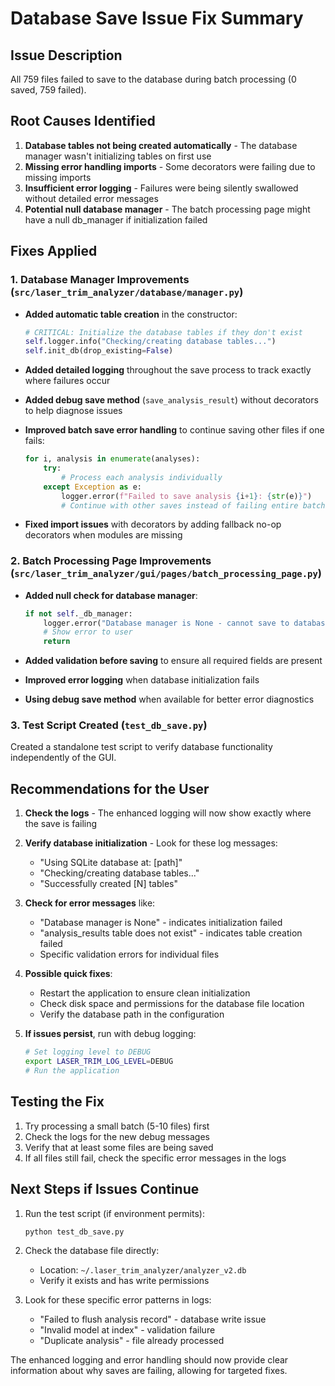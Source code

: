 # Database Save Issue Fix Summary

## Issue Description
All 759 files failed to save to the database during batch processing (0 saved, 759 failed).

## Root Causes Identified

1. **Database tables not being created automatically** - The database manager wasn't initializing tables on first use
2. **Missing error handling imports** - Some decorators were failing due to missing imports
3. **Insufficient error logging** - Failures were being silently swallowed without detailed error messages
4. **Potential null database manager** - The batch processing page might have a null db_manager if initialization failed

## Fixes Applied

### 1. Database Manager Improvements (`src/laser_trim_analyzer/database/manager.py`)

- **Added automatic table creation** in the constructor:
  ```python
  # CRITICAL: Initialize the database tables if they don't exist
  self.logger.info("Checking/creating database tables...")
  self.init_db(drop_existing=False)
  ```

- **Added detailed logging** throughout the save process to track exactly where failures occur

- **Added debug save method** (`save_analysis_result`) without decorators to help diagnose issues

- **Improved batch save error handling** to continue saving other files if one fails:
  ```python
  for i, analysis in enumerate(analyses):
      try:
          # Process each analysis individually
      except Exception as e:
          logger.error(f"Failed to save analysis {i+1}: {str(e)}")
          # Continue with other saves instead of failing entire batch
  ```

- **Fixed import issues** with decorators by adding fallback no-op decorators when modules are missing

### 2. Batch Processing Page Improvements (`src/laser_trim_analyzer/gui/pages/batch_processing_page.py`)

- **Added null check for database manager**:
  ```python
  if not self._db_manager:
      logger.error("Database manager is None - cannot save to database!")
      # Show error to user
      return
  ```

- **Added validation before saving** to ensure all required fields are present

- **Improved error logging** when database initialization fails

- **Using debug save method** when available for better error diagnostics

### 3. Test Script Created (`test_db_save.py`)

Created a standalone test script to verify database functionality independently of the GUI.

## Recommendations for the User

1. **Check the logs** - The enhanced logging will now show exactly where the save is failing

2. **Verify database initialization** - Look for these log messages:
   - "Using SQLite database at: [path]"
   - "Checking/creating database tables..."
   - "Successfully created [N] tables"

3. **Check for error messages** like:
   - "Database manager is None" - indicates initialization failed
   - "analysis_results table does not exist" - indicates table creation failed
   - Specific validation errors for individual files

4. **Possible quick fixes**:
   - Restart the application to ensure clean initialization
   - Check disk space and permissions for the database file location
   - Verify the database path in the configuration

5. **If issues persist**, run with debug logging:
   ```bash
   # Set logging level to DEBUG
   export LASER_TRIM_LOG_LEVEL=DEBUG
   # Run the application
   ```

## Testing the Fix

1. Try processing a small batch (5-10 files) first
2. Check the logs for the new debug messages
3. Verify that at least some files are being saved
4. If all files still fail, check the specific error messages in the logs

## Next Steps if Issues Continue

1. Run the test script (if environment permits):
   ```bash
   python test_db_save.py
   ```

2. Check the database file directly:
   - Location: `~/.laser_trim_analyzer/analyzer_v2.db`
   - Verify it exists and has write permissions

3. Look for these specific error patterns in logs:
   - "Failed to flush analysis record" - database write issue
   - "Invalid model at index" - validation failure
   - "Duplicate analysis" - file already processed

The enhanced logging and error handling should now provide clear information about why saves are failing, allowing for targeted fixes.